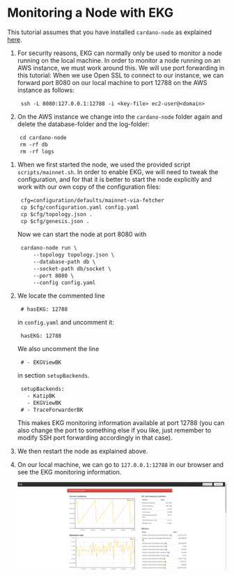 # Monitoring a Node with EKG

This tutorial assumes that you have installed `cardano-node` as explained [here](https://github.com/carloslodelar/SPO/tree/baec64ba9efba39d4b60b7824fb4d7b962f2c3e7/logging-monitoring/000_install.md).

1. For security reasons, EKG can normally only be used to monitor a node running on the local machine. In order to monitor a node running on an AWS instance, we must work around this. We will use port forwarding in this tutorial: When we use Open SSL to connect to our instance, we can forward port 8080 on our local machine to port 12788 on the AWS instance as follows:

   ```text
    ssh -L 8080:127.0.0.1:12788 -i <key-file> ec2-user@<domain>
   ```

2. On the AWS instance we change into the `cardano-node` folder again and delete the database-folder and the log-folder:

```text
    cd cardano-node
    rm -rf db
    rm -rf logs
```

1. When we first started the node, we used the provided script `scripts/mainnet.sh`. In order to enable EKG, we will need to tweak the configuration, and for that it is better to start the node explicitly and work with our own copy of the configuration files:

   ```text
    cfg=configuration/defaults/mainnet-via-fetcher
    cp $cfg/configuration.yaml config.yaml
    cp $cfg/topology.json .
    cp $cfg/genesis.json .
   ```

   Now we can start the node at port 8080 with

   ```text
    cardano-node run \
        --topology topology.json \
        --database-path db \
        --socket-path db/socket \
        --port 8080 \
        --config config.yaml
   ```

2. We locate the commented line

   ```text
    # hasEKG: 12788
   ```

   in `config.yaml` and uncomment it:

   ```text
    hasEKG: 12788
   ```

   We also uncomment the line

   ```text
    # - EKGViewBK
   ```

   in section `setupBackends`.

   ```text
    setupBackends:
      - KatipBK
      - EKGViewBK
    # - TraceForwarderBK
   ```

   This makes EKG monitoring information available at port 12788 \(you can also change the port to something else if you like, just remember to modify SSH port forwarding accordingly in that case\).

3. We then restart the node as explained above.
4. On our local machine, we can go to `127.0.0.1:12788` in our browser and see the EKG monitoring information.

   ![EKG in the browser.](../.gitbook/assets/ekg.png)

